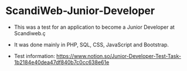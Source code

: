 # ScandiWeb-Junior-Developer

- This was a test for an application to become a Junior Developer at Scandiweb.ç

- It was done mainly in PHP, SQL, CSS, JavaScript and Bootstrap.

- Test information: https://www.notion.so/Junior-Developer-Test-Task-1b2184e40dea47df840b7c0cc638e61e
